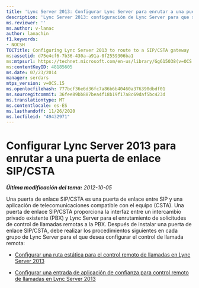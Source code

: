 ```yaml
---
title: 'Lync Server 2013: Configurar Lync Server para enrutar a una puerta de enlace SIP/CSTA'
description: 'Lync Server 2013: configuración de Lync Server para que se enrute a una puerta de enlace SIP/CSTA.'
ms.reviewer: ''
ms.author: v-lanac
author: lanachin
f1.keywords:
- NOCSH
TOCTitle: Configuring Lync Server 2013 to route to a SIP/CSTA gateway
ms:assetid: d75e4cf6-7b36-430a-a91a-0f2559306ba1
ms:mtpsurl: https://technet.microsoft.com/en-us/library/Gg615038(v=OCS.15)
ms:contentKeyID: 48185605
ms.date: 07/23/2014
manager: serdars
mtps_version: v=OCS.15
ms.openlocfilehash: 777bcf36e6d36fc7a86b6b40460a376390dbdf01
ms.sourcegitcommit: 36fee89bb887bea4f18b19f17a8c69daf5bc423d
ms.translationtype: MT
ms.contentlocale: es-ES
ms.lasthandoff: 11/26/2020
ms.locfileid: "49432971"
---
```

# <a name="configuring-lync-server-2013-to-route-to-a-sipcsta-gateway"></a>Configurar Lync Server 2013 para enrutar a una puerta de enlace SIP/CSTA

<div data-xmlns="http://www.w3.org/1999/xhtml">

<div class="topic" data-xmlns="http://www.w3.org/1999/xhtml" data-msxsl="urn:schemas-microsoft-com:xslt" data-cs="https://msdn.microsoft.com/">

<div data-asp="https://msdn2.microsoft.com/asp">



</div>

<div id="mainSection">

<div id="mainBody">

<span> </span>

_**Última modificación del tema:** 2012-10-05_

Una puerta de enlace SIP/CSTA es una puerta de enlace entre SIP y una aplicación de telecomunicaciones compatible con el equipo (CSTA). Una puerta de enlace SIP/CSTA proporciona la interfaz entre un intercambio privado existente (PBX) y Lync Server para el enrutamiento de solicitudes de control de llamadas remotas a la PBX. Después de instalar una puerta de enlace SIP/CSTA, debe realizar los procedimientos siguientes en cada grupo de Lync Server para el que desea configurar el control de llamada remota:

  - [Configurar una ruta estática para el control remoto de llamadas en Lync Server 2013](lync-server-2013-configure-a-static-route-for-remote-call-control.md)

  - [Configurar una entrada de aplicación de confianza para control remoto de llamadas en Lync Server 2013](lync-server-2013-configure-a-trusted-application-entry-for-remote-call-control.md)

</div>

<span> </span>

</div>

</div>

</div>

